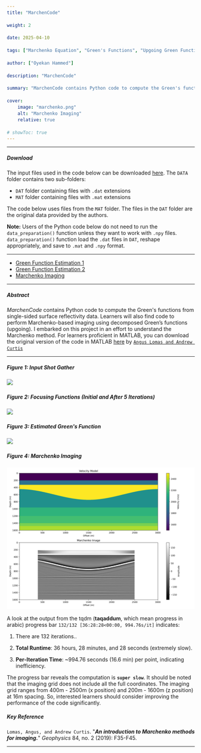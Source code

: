 ```yaml
---
title: "MarchenCode"

weight: 2

date: 2025-04-10

tags: ["Marchenko Equation", "Green's Functions", "Upgoing Green Function", "Downgoing Green Function", "Focusing Functions"]

author: ["Oyekan Hammed"]

description: "MarchenCode"

summary: "MarchenCode contains Python code to compute the Green's functions from single-sided surface reflectivity data. It also contains code to perform Marchenko-based imaging using decomposed Green’s functions (upgoing)." 

cover:
    image: "marchenko.png"
    alt: "Marchenko Imaging"
    relative: true

# showToc: true
---
```


---

##### Download <br>

The input files used in the code below can be downloaded [here](https://drive.google.com/drive/folders/1SOQUvALC9upk8hrCzLSN_JkUvkq5ezh_?usp=sharing). The `DATA` folder contains two sub-folders:  
- `DAT` folder containing files with `.dat` extensions  
- `MAT` folder containing files with `.mat` extensions  

The code below uses files from the `MAT` folder. The files in the `DAT` folder are the original data provided by the authors.  

**Note:** Users of the Python code below do not need to run the `data_preparation()` function unless they want to work with `.npy` files.  `data_preparation()` function load the `.dat` files in `DAT`, reshape appropriately, and save to `.mat` and `.npy` format. 

---

+ [Green Function Estimation 1](/projects/project3/Marchenko.py)
+ [Green Function Estimation 2](/projects/project3/Marchenko2.py)
+ [Marchenko Imaging](/projects/project3/Marchenko_Imaging.py)

---

##### Abstract

*MarchenCode* contains Python code to compute the Green's functions from single-sided surface reflectivity data. Learners will also find code to perform Marchenko-based imaging using decomposed Green’s functions (upgoing). I embarked on this project in an effort to understand the Marchenko method. For learners proficient in MATLAB, you can download the original version of the code in MATLAB [here](https://wiki.seg.org/wiki/Software:Marchenko_for_imaging) by [`Angus Lomas and Andrew Curtis`](https://www.geos.ed.ac.uk/~acurtis/assets/Lomas_Curtis_Geop_March_2019.pdf)

---

##### Figure 1: Input Shot Gather

![](marchenko1.png)

##### Figure 2: Focusing Functions (Initial and After 5 Iterations)

![](marchenko2.png)

##### Figure 3: Estimated Green's Function

![](marchenko3.png)

##### Figure 4: Marchenko Imaging

![](marchenko4.png)

A look at the output from the tqdm (**taqaddum**, which mean progress in arabic) progress bar `132/132 [36:28:28<00:00, 994.76s/it]` indicates:

1. There are 132 iterations..

2. **Total Runtime**: 36 hours, 28 minutes, and 28 seconds (extremely slow).

3. **Per-Iteration Time**: ~994.76 seconds (16.6 min) per point, indicating inefficiency.

The progress bar reveals the computation is **`super slow`**. It should be noted that the imaging grid does not include all the full coordinates. The imaging grid ranges from 400m - 2500m (x position) and 200m - 1600m (z position) at 16m spacing. So, interested learners should consider improving the performance of the code significantly.


##### Key Reference

`Lomas, Angus, and Andrew Curtis`. "***An introduction to Marchenko methods for imaging.***" *Geophysics* 84, no. 2 (2019): F35-F45.

---

